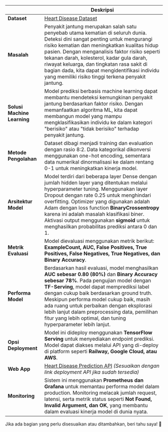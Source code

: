 
|                         | Deskripsi                                                                                                                                                                                                                                                                                                                                                                                                                                                                                                                                                                                                                 |
|-------------------------|-----------------------------------------------------------------------------------------------------------------------------------------------------------------------------------------------------------------------------------------------------------------------------------------------------------------------------------------------------------------------------------------------------------------------------------------------------------------------------------------------------------------------------------------------------------------------------------------------------------------------------|
| **Dataset**            | [Heart Disease Dataset](https://www.kaggle.com/datasets/johnsmith88/heart-disease-dataset)                                                                                                                                                                                                                                                                                                                                                                                                                                                                    |
| **Masalah**            | Penyakit jantung merupakan salah satu penyebab utama kematian di seluruh dunia. Deteksi dini sangat penting untuk mengurangi risiko kematian dan meningkatkan kualitas hidup pasien. Dengan menganalisis faktor risiko seperti tekanan darah, kolesterol, kadar gula darah, riwayat keluarga, dan tingkatan rasa sakit di bagian dada, kita dapat mengidentifikasi individu yang memiliki risiko tinggi terkena penyakit jantung.                                                                                                      |
| **Solusi Machine Learning** | Model prediksi berbasis machine learning dapat membantu mendeteksi kemungkinan penyakit jantung berdasarkan faktor risiko. Dengan memanfaatkan algoritma ML, kita dapat membangun model yang mampu mengklasifikasikan individu ke dalam kategori "berisiko" atau "tidak berisiko" terhadap penyakit jantung.                                                                                                                                                                                                                                                   |
| **Metode Pengolahan**  | Dataset dibagi menjadi training dan evaluation dengan rasio 8:2. Data kategorikal dikonversi menggunakan one-hot encoding, sementara data numerikal dinormalisasi ke dalam rentang 0-1 untuk meningkatkan kinerja model.                                                                                                                                                                                                                                                                                                                                                    |
| **Arsitektur Model**   | Model terdiri dari beberapa layer Dense dengan jumlah hidden layer yang ditentukan melalui hyperparameter tuning. Menggunakan layer Dropout dengan rate 0.25 untuk menghindari overfitting. Optimizer yang digunakan adalah Adam dengan loss function **BinaryCrossentropy** karena ini adalah masalah klasifikasi biner. Aktivasi output menggunakan **sigmoid** untuk menghasilkan probabilitas prediksi antara 0 dan 1.                                                                                                                                  |
| **Metrik Evaluasi**    | Model dievaluasi menggunakan metrik berikut: **ExampleCount, AUC, False Positives, True Positives, False Negatives, True Negatives, dan Binary Accuracy**.                                                                                                                                                                                                                                                                                                                                                                                                                            |
| **Performa Model**     | Berdasarkan hasil evaluasi, model menghasilkan **AUC sebesar 0.80 (80%)** dan **Binary Accuracy sebesar 78%**. Pada pengujian model dengan **TF-Serving**, model dapat memprediksi label dengan cukup baik berdasarkan ground truth. Meskipun performa model cukup baik, masih ada ruang untuk perbaikan dengan eksplorasi lebih lanjut dalam preprocessing data, pemilihan fitur yang lebih optimal, dan tuning hyperparameter lebih lanjut.                                                                                 |
| **Opsi Deployment**    | Model ini dideploy menggunakan **TensorFlow Serving** untuk menyediakan endpoint prediksi. Model dapat diakses melalui API yang di-deploy di platform seperti **Railway, Google Cloud, atau AWS**.                                                                                                                                                                                                                                                                                                                                                                                       |
| **Web App**            | [Heart Disease Prediction API](https://your-deployment-url.com/v1/models/heart-disease-model/metadata) *(Sesuaikan dengan link deployment API jika sudah tersedia)*                                                                                                                                                                                                                                                                                                                                                                             |
| **Monitoring**         | Sistem ini menggunakan **Prometheus dan Grafana** untuk memantau performa model dalam production. Monitoring melacak jumlah request, latensi, serta metrik status seperti **Not Found, Invalid Argument, dan OK**, yang membantu dalam evaluasi kinerja model di dunia nyata.                                                                                                                                                                                                                                                                    |

Jika ada bagian yang perlu disesuaikan atau ditambahkan, beri tahu saya! 🚀